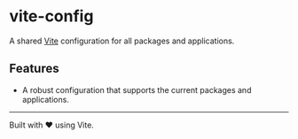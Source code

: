 # vite-config

A shared [Vite](https://vite.dev) configuration for all packages and applications.

## Features

- A robust configuration that supports the current packages and applications.

---

Built with ❤️ using Vite.
